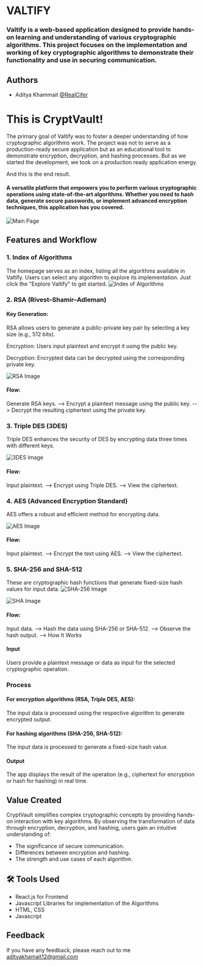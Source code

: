
# VALTIFY

### Valtify is a web-based application designed to provide hands-on learning and understanding of various cryptographic algorithms. This project focuses on the implementation and working of key cryptographic algorithms to demonstrate their functionality and use in securing communication.


## Authors

- Aditya Khammait [@RealCifer](https://github.com/RealCifer)


# This is CryptVault!
The primary goal of Valtify was to foster a deeper understanding of how cryptographic algorithms work. The project was not to serve as a production-ready secure application but as an educational tool to demonstrate encryption, decryption, and hashing processes. But as we started the development, we took on a production ready application energy.

And this is the end result.

#### A versatile platform that empowers you to perform various cryptographic operations using state-of-the-art algorithms. Whether you need to hash data, generate secure passwords, or implement advanced encryption techniques, this application has you covered.

![Main Page](https://lh3.googleusercontent.com/fife/ALs6j_H0eTlt45l-h494jyAx_z6zKzP4rcXBl_7jXgeiAsdKEVRvFnY-a6m8FK_Nv_UgVpD6d-8dfu3mPn5GD8DRT5DS4qhNsO0RTVUjXM0yyr9snhjs_iXcobt1m53EcKc9USCqzs95ZQnjPu6worUCK-hQ8bHJ8uYVeqiu-SYpC2fX0YupGIHjOGCJa7uSmgkEvohslna7llbCOvFMh1bI3XHn3PaRpCB7XPEX2jZBQoNszmSDm89GFZQ6XZbTc97h1XbxzeVorj8CXoY3MdzQ9os--jkAHt7qZmcDk_1vzWXFSfNkdeT-f8cMILhfZBOC9LwowLmBIM5wLZXBKyrFXLiqg4xYbgVjt6I_lTCd39q1us710Ubdtj728s-ks5J5EL_O39x3ZUomqQVhfUPfQuNWN2QCkAIfE3XK7RrJC39n5mAKNQz-aY6TRASuQXrHGsr6Ov4ykVi8e4YM01cE3vXF_EQqhMau8L4XZ3IZXsFZdxM3qDCKzzGKm2is-rM8NONPD39d3k69qjbTMo26aqLzLqabmyIfuABGPFvEcHsvleWrjrFUWys9Ds9HBr5yyNTKuybbMTRa0524Ze4UaE5asFleWExgvXLlbIWm4Jx_QSMBuDKx-ssHzas2KPxczWbER6QKHC_JcVPT0YWQ2Le5dAPmMmSLV39zcLKUOgBXOR3b4p5HPn873wWoP5UMD120xlL4g6qGvxKxw_4fBYEcLdufoxkQwhV4359NmvDlrFKL057QMggKfIVU0YoN7NoFLunnylnXEGjVO8mLDr9S0eMADxVlr3KoJHUMA6bLeL_tvxlFm2B7mLc4h0d8D2pe0_xLt3uecvpI8BqxnwSa7UT_PRJohS_GKSY1R019CI4bRT1NmFCjYd9QP7O7z3SEhirzXk6x_HIEc9SxomNwT5jXgY5qJKbYaAjtkNDcsT8pCUHgx9CfeY5mdlkoeujnKJX5tNowCNVUaa8QYPZ3WCt_QTdR29yzi9gbwQBiYtpzHW_B9BwzhKs5xZRJTuzOALtcVa0xkn8k9BHdh20DUOsbuDl9Uydsbggxe4XcqgC5mNMxBJLoNy21qFDoNJnoCHgT-Z6y0gY3AY7sDdDW12YH7NlV0Z_7Pw53-wTGdXOQTMnmN2TK8wnBgDebzOP2RiAQf-4BR3JLbj_LzsPc7TW7EYwmQlbspIYk9KJBSYks91aDnIEkAr_WGF4bXwt3jDR7F3Rp8rmJj7KBWgx-4w7cGVcJYDn6O8uh82YZe2EZknoJft5o2bu0l4mVikOIyv1-1RAFTnWBGyyrWJu-TnQ5sHXCKj1xLH5ybg8R_nPkTY6232B4xfHpTm7eQaP6SbFq-tK22u12MmF6Z3P_o4395ag8sNfOAraGRc--h-zw0h116SyUq5xWxfj9DjvAhv7zYHIF0gbh4y_xbi7lwDq7-dExAwx9QCjcS3GueWPczNSW9lVM14oFaTzUgawwvPZdY1nXz2s5yBcDzsgsT4UasSbz2ttuRKuh73RH6W4UmMoiETP_S7pU5bAroPIDBRwgbsrcZR8_cYWK6wlcODGREw-HaKbF_4wSu-ym1rXwJ90lkVu-gu1mDeUYX9d49lonfGAiH63yWmM=w1920-h868)





## Features and Workflow

### 1.  Index of Algorithms
The homepage serves as an index, listing all the algorithms available in Valtify. Users can select any algorithm to explore its implementation. Just click the "Explore Valtify" to get started.
![Index of Algorithms](https://lh3.googleusercontent.com/fife/ALs6j_GnQh3zldm4bDL4rlsPwfc7JFEQVrxykYfAuGF2XGM1itcMzor01gcKymtRyG1CBnB5L3B1-39KlczsLlIGC1szMmb0Rlw7y9z0fM2bTfOYu18Br3i8zsCkHlSqryHxTM5W6GuSqE5qjFxRdkOjOQkXAMK-Ck9pzcwxhsqUA9r1uekNsiZqFRM2U4F0ciqWcyYxqRk_jjI8fLZ0O3VQ_Y2PQuy_Eio9PYomxX8iH7QtgYBAm1IKiNCZExi7_z6yV0OiEmliuKXD1KGdCfJPycxil_VZBlNELumarEpeX-kh5e68rdR3vvY90HP6HQUzNQQFaCD5L5asBrEj_8xA8naN5XYExhQhmP4Zxr17XIksfenQSdzkfnbIinu7NyzvUnKRNJLjiEn1jt4lmjPrAZlFY1vqVNHROfq2EyM1XexFG73MWzjM9J_ZqfAR-Hr1bsc3hxfveO8VRZIu69YKgdSyNugYfd4p0nUE4Px_e2cCAt5cjkF4SL-NmDRV39BGpPHwPWSO3AIAfzBYiV80vGfdvdsp1xmznU_Ge1RtkXKqTDWy_FBfXGMsKO46X9O0KrmxlFKklOekzHpEBUtLkiHv4hhKfBlUqbFILzDqMrA06QITmt44SRQVPgLY6UTyXUaDek_H51JEuFUajlMR9JXYeqkX6T23LwQeLxZLynEJNCdKjNroy5OBhKpMsFLHPFxGIYlzim-oQytXozJD5On367C6_JMA0eIl9UMV5ZW5XJ6zq6vyLxwmINCAktaaJBWemq7aKGjoUsoHuz8BS5_JePV0biq0qiP1Ia7RY0qAuH2qESqxyO9SbgBVEDeHG02v6W2eyTz4gdygiv1jjyLbijoYyHg_u1lBTrOfcxHPT8VNAR2ezH3cWrCikz3c-pjA-JEJW2WOfQ-rLBaAxlJxE_BctwwJVLuYmz7fia_IIzfiG8bwxFNFOZHllehypsbz9qrEINFUL7Sw7GXgiKoBxrHouptwCozlXAE8gXJdOQd6wHN1wZfjpsqibO5GBTg5-v0ZNeA-3mW5QrJ1bpkyiiot98h2KbR9W0N9ekAk6rOEmv168HyUoHweea5zPnTL43jk89O81RNkoQn9PGY63fshvw1OuJjiviGWA3V5S9aFqa3VH45uHjiTAPWY0knMSb6bsxoseXkP7iLZ1HvX-AbnZoiY3ZVhX5eIvDx4mal4UjZ93g3xXaUOFkxEiRiV-eoy0D7RrzaAG8szeNmaZfCghPCoSbgR5bFKnyNYWYaPrKSq8nQPTGlpDS_Z90I6NO-jN_XKQloJVeqoQcjaBhAarBtqYuW8GZkLhYXh03voeHYR6tk8sIalrO4E3XNrR3GYS83aaDqsI9Hz1Qnvb93oZ-xneCtg3MSBReElprtksBFSmmjauK0YB_HqEmUVasi1PMLKpGjC6ujrOqDlrxaOhXhAq0u193U2NSUQkJIgLMrPJmRQ0rVc8n_HBq0BXWQFulO9M62PEzZDfxO3kp1pTTgwUS7tqktes6CYEaSkzkNAs-HG3ECsGa0Gy9TEe0qopKWUiNdGzW5tyKB7TB7IVUE2Z-7kKyj2UG071k0hhfDIHr9LOucSr7IG_XAC2hzVk6mWquQ1r2Q=w1920-h868)

### 2.  RSA (Rivest–Shamir–Adleman)
#### Key Generation:
RSA allows users to generate a public-private key pair by selecting a key size (e.g., 512 bits).

Encryption: Users input plaintext and encrypt it using the public key.

Decryption: Encrypted data can be decrypted using the corresponding private key.

![RSA Image](https://lh3.googleusercontent.com/fife/ALs6j_HnT_SZd7kBIQVf4TTTiaHXOtHIuxZ4om6dCzzK5YFrXCtZZU-2E7zGiA-RR3xzk4Ir4Mn-3NLeANd8ms838Fv82oKXrP14GnfcYjF2P3nsOck_IGB_T3nA7KqB9hyWTNsL9TRNdHWSR1cR0Dn5qK6eDZC_AHWTnyU-KciWKxYsXKz2knKDwjByGCKe2lPpbiFsvdHd6RKSzuZx891uAninC_yuB8zFi6Ud8Ct4vknclMLp6FBNkWcqDyLyDN7xbaoT5OXzOTsKUC-NVgUnWN49RBu9Hruxyc4Qshmb0kik_1d4u32Gzc-6lS-XpntTa9vX5dWa0_y59IWzZUjsRtgrbzhO3BeiOQrz-jLO7Q6hZQmcWclX2BszK4ABMUX2vaWSfS_zOOc49pCzToQFYVrwj_4tdY7b3Z4uom5lS5xTHNSyU7p6YpqwxRxvSLRf6OVcn5ydH8v_UWfn6xcurCaXjlqG4ys_j9VLHOdhI7Y7Tt9nNSodKItCXr73cEhEnfe6UlSiYBepI8sPw-Pjtm6Oqnox6dT_c9qvluHCaMddxN9vVbGW-GAiKqMQveyWlW5V664XGdAZ_23ulK8ZWDfe29mZJgkbR50Ym_fRX93p52cKZ4sPrHm4nKXOgY7KRjUYJ2vaKRi8MtgbSYh6B0nbYeye_IE-dD_z9-5KZRaD5uWWH-h_m3xZCDtOvgzXmkuUdJ4N489oVrrWsWWkqUr73Z0e9XkZSKXioK8ytH0_k1-rDZLhejDmirh0FDtnVacslm_kBmn4omCE2q4opAudzy2QZld7VIIOwfbG5o_trHHRBvpSnNm5QkCzom3KFMuiSaNxoMcbGtuyeqbJLzsCyD89jnknt5g13LBajMdkTBa-4nPP_5k9Kr9JIWcLfGjV3KotoWDt1ueOuRhPwC2N_MaCfTIyZfe94Bf3qXSmLe5axD51Ed6HGj60uTOW7dG3BL3MXgsR-KqdUxjdnkgc59Loso7N0ZwIqmRlK3y_sPbutjYOvXWAf3noOYSOimV8cx_6muRL_VXYWd7Km00gqp2aLaj5Xk_x15YhLb4qksfrx9GJjRth_RQ3X8PrxAck6gguPBhoITwypYf-nRDzXZrkFfPqrQvTL1lrL_g-deF6DbcV7Izar9uh_M6SAjQAm8QBD1gJJeHoq8i6it_3wwtTYke4MIPP7favHvVm2k9nsDMDoyLbF3kvfJ_VmwpF1ZyyZPT830Tyh9ZVmiA2Mnyxi3vFJpEVqfia3dPFJW648Vx7VsEwJf6wB_ZwAovLJpHj4Ji8H8EcTJaMJxcXKIY-2Y9_9b9l3Nqvk-em2ecR8MHI-GVGjlBrroaxJFgLcg2VsSFdffn9gKosgeE4rUNN91udbRaRdT-P4h3aHLx2-XqKw_uKw7LucAIYNIra7QD1Ya1I5qkfml6ofVqsOkLzqqRoQ96OHpPdJavrzgmPlrst-IfSuCwv79ck1EFAYlVGiPR6H54N_Fblv_rge88Zsa8VL3l02j4MNWtY0DMhX6M7N8Fu3fXyZjhiYWGguzowVJc5kfgr5h4fXDOloaZ2ABq2RauHX0YgMqoFkfSXIDeEOsw9ond5sLbsKyLtHJb0KViirffIGlirKQ=w1920-h868)

#### Flow:
Generate RSA keys. --> Encrypt a plaintext message using the public key. --> Decrypt the resulting ciphertext using the private key.

### 3. Triple DES (3DES)
Triple DES enhances the security of DES by encrypting data three times with different keys.

![3DES Image](https://lh3.googleusercontent.com/fife/ALs6j_ErbY6-gYFOoS5VpihdVMPfRMHNOFaijN21vsOWaGU9Puu39pAoC7T40SnWzV7mselbfhSJTIbtBTH41o-HPcyn520wDy56KoeeY-i8NcPtnoypPL9vF7vVSzB7F3PKuF-p6TLpe06MjJqwQq4yWRNUYTFfCyocrJOSgRl-jhwvbstrPvndZbMNjgQNCZOR1N4SEgMKk6SyWE3BoUfbBKnkXTtKVwOS0GqKIIqdBXGMe7L0gNgNwwbfxX5k0UbQ8ZGX23AJpF40yr7w2wEQiWaQhcqZs8eBk8MxQsNB-YD6CfHVZfFB549Qo2BvSF3mfn_JToa1llxMmzsXkYKPpuABGWC07CC10FG2w0AtEVPzTcJgGfxzliUKaEc83ab_D-3hLnLFl_6YCzfky2_wInbyDD1t_w7qpSjYuXz6lPjfLP1wkNgpkrO7E39DjT4RQmoG8FpVni_XDiWVYSvF0o-0f-H6M66YUGv26KbPCEhj5AqJKyulFTLo6l5N1OecKa2AjspXB6Kxz_RZBD5GYTLbW0M9JNw07XnjKqwNgVnP1AELr8sFE_GJBuZ5YrmhK_Bnc1dr5d4nDDpeqLKMB9d-5DTY4qmK27NrtIRh6vJ6VkVHpV5xkbJYSbgaDcAVHvjz-o8YUCf6zeMb-jQ1BTQb126ZBQCNdRohfOPX1EjtA60x0f7cVSkxfhZ0uGkw_bhbWEcm7O5eAue-qwsFgjGN0d_6_XBAYWIDQt6G1DmzX2Exh0QJNvZbNLq9kZwfiZ_-sJkUnlIuOHVZ4k3WQVd4E1-E0bZUmZq5JY552z6E5S_tH1GHJf4NZ2ffhxguVeMje96dYYm3MnduA1h8pT0x62DsXgf652CPLZ2bN7fzSt_2xt8W67cq0uBJ0xvtXNG3NHrp9uXrdjEAn-Ol15yjIjaLTYLVQGVdoS2pD6_TYh54-IL4WT9j6cHICWfc-Hsli7CFv9FioMYXORWx_ya6dT57fIxEat6Hv73iRmdsZgIYm7MQo9AXT-TQVb3zVNLUQloFp76ShRms3T3oXQtxqxaxB-DYM-odntJzLyHSP0eqzsxKPvewGgNJQYTeUd3l9eLN169cJ0seUHt3JrAuCg8WRa-AlTTSD-6vhxwfYbRqsMnWTDQRcxZvmc8Ts7PKZ2rQlpN8jqDOvm0Y79hClzjodNg4859xTncTqPDqX8O4-nofX48LkQWsrrR-GsPL61sIj8p7EZaTIc9saA6NnURa8ptNA56WrHzM4lMm2o9AQK37CAYeB7HKNd5p04uJR8-TnqQ1y6i0qP-v19ORHeCZWNd_muvw-eE9L_V3uaoSlaqOPuzABX8vX_CiOKC9SQS7Tfz0o1ip2HccfVqyE_sbP-_-hZ0aL9WVw9TObeP_DR0B8mdszSt9yBJXu1qezm3BxhZXC-_QhqYT2AFoUuwUinQ23i01nfMt5pneqaECwtQufAewn5p9676Gzx7ejkL5wnCtmOUmffHGW3ZlMPyjg6mrr13b5KOP9Ao0gKCU8v4rNaFlUHRKlIC8vRa9m_UxVadYMR4pzCztsbTLrirsJclnC697JYNMNLRLTHMX3KPJfBHoMsGLg_mOPP6jvMEVNk0xX23Vj5Q=w1920-h868)

#### Flow:
Input plaintext. --> Encrypt using Triple DES. --> View the ciphertext.

### 4. AES (Advanced Encryption Standard)
AES offers a robust and efficient method for encrypting data.

![AES Image](https://lh3.googleusercontent.com/fife/ALs6j_E3yLCugA4xroYkAQutLeTbI0scL6-vJRZCnTG4CZJhzuLPw8AjlWj1lcPfclsvuZw5AUtGVVxJTeBsZbYFcQnR81PvafedZbC7GuKP_-CmYX0fqUQ1Bx42BDdH_00Ow2PvXQCA-DuRHtugeoOokop_wyUxU7TvCAwrz5mHp-fDJUI_BpauFVoq1KFP1hC1--DG_vBd_139mldbegNL3f53w83GfDOQElHZKGVdc6MrSutl9BzTvwBl1gy-x8aoZNR-u7znfPv6pHKYieemse7KAQtJtDLJWJiKI4DgCrm_qDOwnp6vs290CycNz864BKXIIszK4HPbF_M1Nsijst66lQ2vRu0u9H94YCS1oNqRNeeYhWj5X27ohO0iXTVOcBUjPKplNisbEbwCJYurQvjNXUnLtFLfeWtaxEetqIMvuUaw5ppm6OjvfTock6cVgf5qX94Rghq7esNuAlN9ayMBW-GBBF-ayS8zH3de8qYY2gSLOi0UsQuZo3941Oee4SC3fHzO0-V93kIv6SPMUZEysOIhh2z1hctNFVd75CcM1Aw-71U3rouJnrm5rwn4GfyTTd8hVzwbEplTnSC8W5ZLpgsqHM6fMDzDm5_TTzOUQm32ZLzMb1B2M6uPFPNRWzP2vIBHaIdE_QcUrpFwmHKeq9VdAElzsvtr0BOoJJDEun-5-5Rsz7y85oVlWiYya_mdtd5r0htuXAMmntFgRMUVKATKtXWcJbDZM2xMfdf5_jfcKdTJNQRV7EdprgMgK6zocxyRUQf9qtRhNSkG2YG2TCdTAXuIXbPZxwCTizWkumG8Us7Bb6U8BFadQAuF6sG2MdiBAbM0YaQQ-KWBnV0-rjl8vdixnVHMuQ-unA85D0a3_rvrfKlr9zXR8dzilZ_FlWj4oEPvyazxdGyYW1Nbux_KOlM6Vv3vr7sFCTjC2h54Hx3c4LXr2FHhEt_h9Bo4ivo8-7O5vCp6--keayDKcMaNCri9svlL9rtooqKxpYt7lNKfMtmgBbf3_-Y6tYSDVTiBhuHf1DLs6kvLjgh5XwPbhrSX-o63Uv1cXZPrhl6hy7O2o9fiFv_pGeQzLRJXnerqjIUAvL2dirfrdy-OT0BtX2VXSHD2WPbePCk_ftkYFnqoW12YXOFaiH07HFs-DbDpXC1-XS2cXbo9dbGwQkT1GHhTn98FzxaiTlM1Bh9Mpz_A65t8Wu2vJ-bR0aCzriPNoRvZaJGojdviRzN-jo5FTQgHbf7dIS6YbVED1aqHoN17RsOPIvPIvCvbbIy51BW117M9eyLTVPQbKlE-5x1oZHiJnYShsFOgmn2MKiAzma69-_Da203LjrbRe8BBODyZYr9rgbZ43SeT-oDpw7Xhpe6aEx_NHau27B_err_r51GICRae-7aS7LtoOjUH2nBNylLt62yjwYtg_oy9AhVGQWtEILXCCkPEUuYXsqZYqTmX55sXAjwOOP59BVILXL_bQHD57qgIoWI8VZG45bCNAEFxXf8aZIzJAJtidpvq7R5QjHSIbzRMY4IMn4EAds-_C5LzMp121Ip-9-nGF4GpNt9sqJl5H1cPmByCtgZzqpP4ih2gM3ouAMVJxtJmfS_-Bdms0EvTrjUo1w=w1920-h868)
#### Flow:
Input plaintext. --> Encrypt the text using AES. --> View the ciphertext.

### 5. SHA-256 and SHA-512
These are cryptographic hash functions that generate fixed-size hash values for input data.
![SHA-256 Image](https://lh3.googleusercontent.com/fife/ALs6j_FqW_4wTW3WY7J8OtVJ-145hTCF7deikBCi1Uz2dk2LaeNis8krlilX4ebmgdsk1LS8D6RDl8scpYzcCNYlPHKKLyaxH7vXqBhljS62R1y3OjwT3zrAMbS2rcfQzJTmxykUBZO-CZ8iRnfpxoI8T9GvzBR01TPJebPIavnHDFCRQXhpE9W8ty1lq3d_P3gl_lL80ZClgHLAxVSbEoUwgQTlJ-LJgrKpltwJmfjrMrrRAgCCnz6nuaxEIC4Bc7LeQ3yG_17uQCnjF-h4bZHAeVrFPU1WDtq5LRDbVBQySSh-UfSPs3cbxCp8kJ1kGejLxeM0M8mYIaGqgB5Rv1eo5iXgsHbXtuWsOAm4BcWgFiQEWZ7zyEg5cnDXnvbmQ1xfqCfsRF1R8W5yx15H7IPV__FNtOMFyXYPaoDqCgYTYouMwtiG6XhLjNMKAaEqg3tcaHCUTmjrjN3b5BHjKaPem50Ob6j7Vazs7Enh3d0auXfdpj7uvKqMlr3n12yDoEa36pfWNlLmctOIPY2A5hXsALpm6Z7whMkNtmUEwYswhgMjljTASQquDiHZCeHLp82QNjHsyKm2Ap0X6fm-TAknGKZLcRhrK1_QLMlR-1K9lWnpdtFzIr28lqldFqC7RbyUTAM00bljD4dOPygW2M3WM_zoB4lPMiYHz2YtL0vAsEwQ12LYavMIs5PKK6FQ-4Kc-1ncxolvbap-GHRsxOwHyH97xGwHeMsjoODxRa4Vnk8EANl50VnKtbAIWHimCO3Z8WWN6a8WGOfF17h5eAY06SfgqTIEC5aWLs8drAOzXxMksWGDlXH0r_8Y3vwfNlsBcZsP5sfKPyTFgUArj7DPG-SfEBdDC9PD-2voNEoOT94R2UR3crLkqEfBreSbjcpGB0TKtKbSL0TCPim3HZdguAW3Eb_rYalCxd4D1WsJKgdLwq8AYZGVaenDi7tGZWlm9w9D9PzdAW_VxvkxmeyedLOx8uplE__rotPZ9IQGfyQ8JnGV0_iEtxUtK072BpqLkCv02aL8deDcslPLV73e2XJCCiZt42_JU7fciTZ3JjdEcbWmFcSFnVxAttc6zpNBdezruXmdmUg3V_U2PfPfDlNSRTbpa7c5Aveq4eWdb2N4xA2Jom6NAhfzITUZRMzQIno2FEGs9ASt-YtFNE0_VyI-3yve5DifT5MBHkyB1-yiLtKYHNBXKcaXC2EW8VlBVg7hfyNxXQd7p2eNLl93DpedXeW09gjjMc3krsRH102dUAvcHxY_lqDkORwoiTlNgvhe6suN6ko5PTNtQobLcabx_4gHQHzeHNRXMXMBgiDIAwrIuNd1W8opW6jlq9y6xz3IFOvJmjTAadlcwd_rKMkdBAnLE3-vowCQMjKY5Hwyh-qM9DxPvPjYYe14AIuOw8mUV1uKH8kT9NIam2uesoUhI7TbfmlUlhplFlqXAliVQTH_qshQfg1FWtgVkdMjsOvTYjUYj6G0dQqYApFE05d6gFPe_GOHprw1dk03xgLs5H3yAgeJQ0TdTVu71gBvgt77x0IlwfBo6dViOrYJXA8wTIFPzvyoYPjVFL_JHuZFWOnXDNFSi9uVdO35DRQxCDbVdcHHpR0RGtVSYoGdHw=w1920-h868)

![SHA Image](https://lh3.googleusercontent.com/fife/ALs6j_HTKMUmbRZ4ZuaIrVy1oEN8jJiExZRnFxqkxwQK0IqGR-_Y8DdUQld9A_gEXoaltS0AbP0_8lEe8lUJdsqyFr8N1D1t4b2uZy3-X0AMMMZjNdQ7KzRprSJRXnuQRexF6gPbTIqQjc3wglL5dMMFNomjhk7JVreUAT6B2lPKv7-YWhhX3Sj2XAETyCKJ1rL4jaKLdYpSsYyTW_pEjanERjMTx7XVLOoVrc25wvJq5qftSt68oqcLwmBf8lNX_bleWLhBuGLFZ_pA6FerqJ9fAgTTCjrRHcpRD2ejB5-fOSa4gjSCgMD75GUXLfRtMzUPtQOECvGG-DjkO7PQHFqf2nx9hIYo3x9Lu767wyY35YN3wLoSgSWxd_kGmh1DwuwVgN_KOqhoZC9YwRS0zkhrasY2kxPHJdPdZSr2J-OaugCnRknZB2T3JPEBz21lejXzIl8Vpp2gkycmY_a-pQVjD4pZa5jbI0JlDOzRk9pwXCMS5ku3HP_uM07FVB0hLgzbx-z6JdCTeSIUGfaI3xFs-ejoZOSHamsdj9RhKaGmDnAWDic8sqSWCAplax1LNJ8h6PIXPz8gDhVaATFlE0SLxccQEx0mWLl4UE8HVVcm1DTNB9d5be0mOsL40U4lOhI-WcRe_KYhkVS_sqJF1hj9sIE311-qkzXvHjrPQnB7UJJ3J87TXIiahkKTbdnYrAOmZlfzbV0Si5nz-R9UPptREcyqrNRpc4ASZjO1PZ_wUMiQWKWxvHo5ZqNwXbfPLciupdAa7ejrUEOeFO6Vp5PYJw0VZI5jclcpF1_nEBUC7koN5er47zo_Pwnh4jEqDrGCt3enh2Jz7vH_FOQlHkGqQslwP6NAxunz4zqu7gU--89eBfUhWNQub2Jo9ObSbnOeUDuorFGHXGjOgBl5okbz1YOgDRFV9KB15CTGg94Ub60tBxXYWUXSMQcmm4v3fu2srzZ-rQ259OYryry-HDJKiAR3ojHVtSeeLV6807iBUu85ax-bYaSU2WVB21K9_jogTQDyVbMlZLZupFW5WORgai9y58pUQDq1WssgjET5hSWx3Na8JsmO5PTDEjvLxciXfpnayxiBxuFdb0K8HOsA5RQIWIrcC_aNdra3muu7YvgnbrJiZ0pLYvv8U7yQXoeuZM3EycScq8nk6u0E08fXwHQ5q87r_CQo_0vhtfPb568iKkKStiq9tG31E5ZNoE8hx6GR1NXyubhuEm_mEicIxACN12zn8u3V1JmcmDGkcJpOXvYL07ePHNNtd9MjiN7J35qeS6RlK2DUx6aH0H9_8nqavJlkxUpi5u_ssna7rORdOQsc2KB2Ouor_ULjTe6awC7RxV3PPbcfwJeTf9TnSws70oKqNFAqjFcH3--PGQCAxWV46Wz3i5pk5wzggC2Ev0avp2boAxMgjBmD1gPHYLb-o6Lt2_kYPt-9510DpVmcnyAu_rvWFYoFDeTyvAwnUIbDu0GE92zxGFdu7f6QsWNCFFfvH7OGELCTeD0w_ev9Vpr-pbAoTSCrPJxzkYGqJYGXEgkXBAZBnXl92cxoMwK5PxhbULjFCe5JgeLNL0KOXJYrIx5v4bYWkuTC_GRl2IkfkZPf1XlOcEdRrV-VGg=w1920-h868)

#### Flow:
Input data. --> Hash the data using SHA-256 or SHA-512. --> Observe the hash output. --> How It Works

#### Input
Users provide a plaintext message or data as input for the selected cryptographic operation.

### Process
#### For encryption algorithms (RSA, Triple DES, AES):

The input data is processed using the respective algorithm to generate encrypted output.

#### For hashing algorithms (SHA-256, SHA-512):

The input data is processed to generate a fixed-size hash value.

#### Output

The app displays the result of the operation (e.g., ciphertext for encryption or hash for hashing) in real time.



## Value Created

CryptVault simplifies complex cryptographic concepts by providing hands-on interaction with key algorithms. By observing the transformation of data through encryption, decryption, and hashing, users gain an intuitive understanding of:

- The significance of secure communication.
- Differences between encryption and hashing.
- The strength and use cases of each algorithm.



## 🛠 Tools Used
- React.js for Frontend 
- Javascript Libraries for implementation of the Algorithms
- HTML, CSS
- Javascript


## Feedback

If you have any feedback, please reach out to me
adityakhamait12@gmail.com


